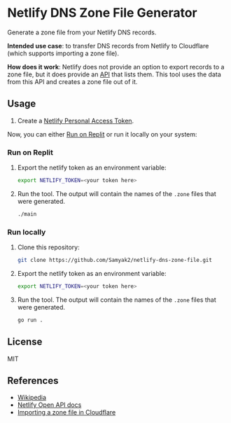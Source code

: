 # Netlify DNS Zone File Generator

Generate a zone file from your Netlify DNS records.

**Intended use case**: to transfer DNS records from Netlify to Cloudflare (which supports importing a zone file).

**How does it work**: Netlify does not provide an option to export records to a zone file, but it does provide an [API](https://open-api.netlify.com/#tag/dnsZone/operation/getDnsRecords) that lists them. This tool uses the data from this API and creates a zone file out of it.

## Usage

1. Create a [Netlify Personal Access Token](https://app.netlify.com/user/applications#personal-access-tokens).

Now, you can either [Run on Replit](https://replit.com/@samyaks/netlify-dns-zone-file) or run it locally on your system:

### Run on Replit

1. Export the netlify token as an environment variable:
    ```bash
    export NETLIFY_TOKEN=<your token here>
    ```
1. Run the tool. The output will contain the names of the `.zone` files that were generated.
    ```bash
    ./main
    ```

### Run locally

1. Clone this repository:
    ```bash
    git clone https://github.com/Samyak2/netlify-dns-zone-file.git
    ```
1. Export the netlify token as an environment variable:
    ```bash
    export NETLIFY_TOKEN=<your token here>
    ```
1. Run the tool. The output will contain the names of the `.zone` files that were generated.
    ```bash
    go run .
    ```


## License

MIT

## References

- [Wikipedia](https://en.wikipedia.org/wiki/Zone_file)
- [Netlify Open API docs](https://open-api.netlify.com/#tag/dnsZone/operation/getDnsRecords)
- [Importing a zone file in Cloudflare](https://developers.cloudflare.com/dns/manage-dns-records/how-to/import-and-export/#format-your-zone-file)
